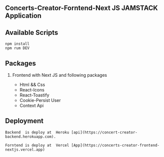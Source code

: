 ## Concerts-Creator-Forntend-Next JS JAMSTACK Application

## Available Scripts

```
npm install
npm rum DEV
```

## Packages

1. Frontend with Next JS and following packages

   - Html && Css
   - React-Icons
   - React-Toastify
   - Cookie-Persist User
   - Context Api

## Deployment

```
Backend  is deploy at  Heroku [api](https://concert-creator-backend.herokuapp.com).

Forntend is deploy at  Vercel [App](https://concerts-creator-frontend-nextjs.vercel.app)
```

